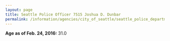```yaml
---
layout: page
title: Seattle Police Officer 7515 Joshua D. Dunbar
permalink: /information/agencies/city_of_seattle/seattle_police_department/copbook/7515/
---
```


**Age as of Feb. 24, 2016:** 31.0
